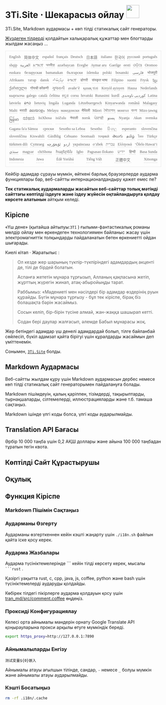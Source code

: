 <h1 style="justify-content:space-between">3Ti.Site ⋅ Шекарасыз ойлау <img src="//i-01.eu.org/3Ti/logo.svg" style="user-select:none;margin-top:-1px;width:42px"></h1>

3Ti.Site, Markdown аудармасы + көп тілді статикалық сайт генераторы.

[Жүздеген тілдерді](https://github.com/i18n-site/node/blob/main/lang/src/index.js) қолдайтын халықаралық құжаттар мен блогтарды жылдам жасаңыз ...

<pre class="langli" style="display:flex;flex-wrap:wrap;background:transparent;border:1px solid #eee;font-size:12px;box-shadow:0 0 3px inset #eee;padding:12px 5px 4px 12px;justify-content:space-between;"><style>pre.langli i{font-weight:300;font-family:s;margin-right:7px;margin-bottom:8px;font-style:normal;color:#666;border-bottom:1px dashed #ccc;}</style><i>English</i><i> 简体中文 </i><i>español</i><i>français</i><i>Deutsch</i><i> 日本語 </i><i>italiano</i><i>한국어</i><i>русский</i><i>português</i><i>shqip</i><i>‫العربية‬</i><i>አማርኛ</i><i>অসমীয়া</i><i>azərbaycan</i><i>Eʋegbe</i><i>Aymar aru</i><i>Gaeilge</i><i>eesti</i><i>ଓଡ଼ିଆ</i><i>Oromoo</i><i>euskara</i><i>беларуская</i><i>bamanakan</i><i>български</i><i>íslenska</i><i>polski</i><i>bosanski</i><i>‫فارسی‬</i><i>भोजपुरी</i><i>Afrikaans</i><i>татар</i><i>dansk</i><i>‫ދިވެހިބަސް‬</i><i>ትግርኛ</i><i>डोगरी</i><i>संस्कृत भाषा</i><i>Filipino</i><i>suomi</i><i>Frysk</i><i>ខ្មែរ</i><i>ქართული</i><i>गोंयची कोंकणी</i><i>ગુજરાતી</i><i>avañe’ẽ</i><i>қазақ тілі</i><i>Kreyòl ayisyen</i><i>Hausa</i><i>Nederlands</i><i>кыргызча</i><i>galego</i><i>català</i><i>čeština</i><i>ಕನ್ನಡ</i><i>corsu</i><i>hrvatski</i><i>Runasimi</i><i>kurdî</i><i>‫کوردیی ناوەندی‬</i><i>Latina</i><i>latviešu</i><i>ລາວ</i><i>lietuvių</i><i>lingála</i><i>Luganda</i><i>Lëtzebuergesch</i><i>Kinyarwanda</i><i>română</i><i>Malagasy</i><i>Malti</i><i>मराठी</i><i>മലയാളം</i><i>Melayu</i><i>македонски</i><i>मैथिली</i><i>Māori</i><i>মৈতৈলোন্</i><i>монгол</i><i>বাংলা</i><i>Mizo ṭawng</i><i>မြန်မာ</i><i>𞄀𞄄𞄰𞄩𞄍𞄜𞄰</i><i>IsiXhosa</i><i>isiZulu</i><i>नेपाली</i><i>norsk</i><i>ਪੰਜਾਬੀ</i><i>‫پښتو‬</i><i>Nyanja</i><i>Akan</i><i>svenska</i><i>Gagana fa'a Sāmoa</i><i>српски</i><i>Sesotho sa Leboa</i><i>Sesotho</i><i>සිංහල</i><i>esperanto</i><i>slovenčina</i><i>slovenščina</i><i>Kiswahili</i><i>Gàidhlig</i><i>Cebuano</i><i>Soomaali</i><i>тоҷикӣ</i><i>తెలుగు</i><i>தமிழ்</i><i>ไทย</i><i>Türkçe</i><i>türkmen dili</i><i>Cymraeg</i><i>‫ئۇيغۇرچە‬</i><i>‫اردو‬</i><i>українська</i><i>o‘zbek</i><i>‫עברית‬</i><i>Ελληνικά</i><i>ʻŌlelo Hawaiʻi</i><i>‫سنڌي‬</i><i>magyar</i><i>chiShona</i><i>հայերեն</i><i>Igbo</i><i>Pagsasao Ilokano</i><i>‫ייִדיש‬</i><i>हिन्दी</i><i>Basa Sunda</i><i>Indonesia</i><i>Jawa</i><i>Èdè Yorùbá</i><i>Tiếng Việt</i><i> 正體中文 </i><i>Xitsonga</i></pre>

Кейбір адамдар сұрауы мүмкін, өйткені барлық браузерлерде аударма функциялары бар, веб-сайтты интернационалдандыру қажет емес пе?

**Тек статикалық аудармаларды жасайтын веб-сайттар толық мәтінді сайттағы көптілді іздеуге және іздеу жүйесін оңтайландыруға қолдау көрсете алатынын** айтқым келеді.

## Кіріспе

«Үш дене» (қытайша айтылуы:`3Tǐ` ) ғылыми-фантастикалық романы мөлдір ойлау мен өркендеген технологиямен байланыс жасау үшін электромагниттік толқындарды пайдаланатын бөтен өркениетті ойдан шығарады.

Киелі кітап · Жаратылыс :

> Ол кезде жер шарының түкпір-түкпіріндегі адамдардың акценті де, тілі де бірдей болатын.
>
> Аспанға жететін мұнара тұрғызып, Алланың қақпасына жетіп, жұрттың жүрегін жинап, атақ-абыройыңды тарат.
>
> Раббымыз: «Мәдениеті мен нәсілдері бір адамдар өздерінің руын құрайды. Бүгін мұнара тұрғызу - бұл тек кіріспе, бірақ біз болашақта бәрін жасаймыз.
>
> Сосын келіп, бір-бірін түсіне алмай, жан-жаққа шашырап кетті.
>
> Содан бері даулар жалғасып, әлемде Бабыл мұнарасы жоқ.

Жер бетіндегі адамдар үш денелі адамдардай болып, тілге байланбай сөйлесіп, бүкіл адамзат қайта бірігуі үшін құралдарды жасаймын деп үміттенемін.

Сонымен, [`3Ti.Site`](//3Ti.Site) болды.

## Markdown Аудармасы

Веб-сайтты жылдам құру үшін Markdown аудармасын дербес немесе көп тілді статикалық сайт генераторымен пайдалануға болады.

Markdown пішімдеуін, қалың қаріппен, тізімдерді, тақырыптарды, тырнақшаларды, сілтемелерді, иллюстрацияларды және т.б. тамаша сақтаңыз.

Markdown ішінде үлгі коды болса, үлгі коды аударылмайды.

## Translation API Бағасы

Әрбір 10 000 таңба үшін 0,2 АҚШ доллары және айына 100 000 таңбадан тұратын тегін квота.

## Көптілді Сайт Құрастырушы

## Оқулық

## Функция Кіріспе

### Markdown Пішімін Сақтаңыз

### Аударманы Өзгерту

Аударманы өзгерткеннен кейін кэшті жаңарту үшін `./i18n.sh` файлын қайта іске қосу керек.

### Аударма Жазбалары

Аударма түсініктемелерінде \``` кейін тілді көрсету керек, мысалы ` ```rust` .

Қазіргі уақытта rust, c, cpp, java, js, coffee, python және bash үшін түсініктемелерді аударуды қолдайды.

Көбірек тілдегі пікірлерге аударма қолдауын қосу үшін [tran_md/src/comment.coffee](https://github.com/i18n-site/node/blob/main/tran_md/src/comment.coffee) өңдеңіз.

### Проксиді Конфигурациялау

Келесі орта айнымалы мәндерін орнату Google Translate API қоңырауларына прокси арқылы өтуге мүмкіндік береді.

```bash
export https_proxy=http://127.0.0.1:7890
```

### Айнымалыларды Енгізу

```
测试变量${0}嵌入
```

Айнымалы атауы ағылшын тілінде, сандар, `-` немесе `_` болуы мүмкін және айнымалы атауы аударылмайды.

### Кэшті Босатыңыз

```bash
rm -rf .i18n/.cache
```
